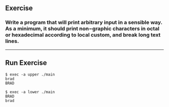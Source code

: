 
## Exercise
### Write a program that will print arbitrary input in a sensible way. As a minimum, it should print non−graphic characters in octal or hexadecimal according to local custom, and break long text lines.

------

## Run Exercise

``` 
$ exec -a upper ./main
brad
BRAD
```

``` 
$ exec -a lower ./main
BRAD
brad
```